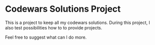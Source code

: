 # Codewars Solutions Project

This is a project to keep all my codewars solutions.
During this project, I also test possibilities how to to provide projects.


Feel free to suggest what can I do more.
